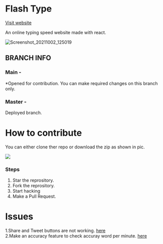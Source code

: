 # Flash Type

 [Visit website](rahulnegi20.github.io/flash-type/To)
 
An online typing speed website made with react.

[]()![Screenshot_20211002_125019](https://user-images.githubusercontent.com/91773416/135707815-2e7caeb4-a3f9-4f1b-9344-54e670d9a63f.png)

## BRANCH INFO
### Main -
*Opened for contribution. You can make required changes on this branch only.
### Master -
Deployed branch.
# How to contribute
You can either clone ther repo or download the zip as shown in pic.

![](https://user-images.githubusercontent.com/91773416/135708140-398aaf9a-2066-4ecb-a28d-44ceb1402453.png)






### Steps 
1. Star the reprository.
2. Fork the reprository.
3. Start hacking 
4. Make a Pull Request.

# Issues
1.Share and Tweet buttons are not working. [here](https://github.com/rahulnegi20/flash-type/issues/#1) <br>
2.Make an accuracy feature to check accuray word per minute. [here](https://github.com/rahulnegi20/flash-type/issues/#2)


